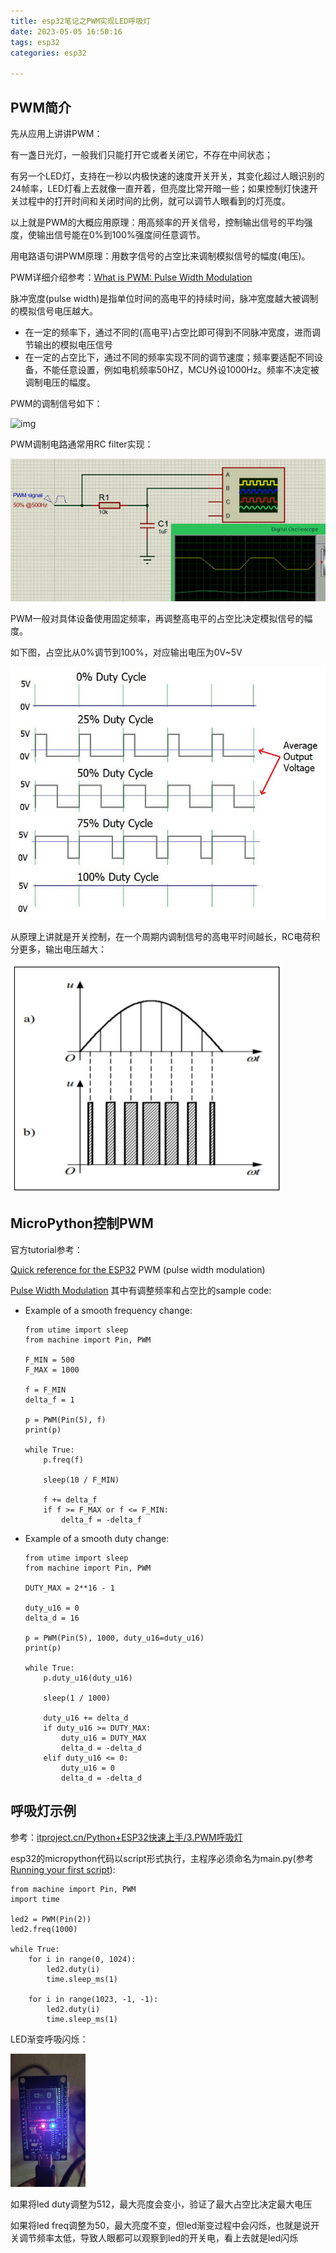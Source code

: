 ```yaml
---
title: esp32笔记之PWM实现LED呼吸灯
date: 2023-05-05 16:50:16
tags: esp32
categories: esp32

---
```


## PWM简介

先从应用上讲讲PWM：

有一盏日光灯，一般我们只能打开它或者关闭它，不存在中间状态；

有另一个LED灯，支持在一秒以内极快速的速度开关开关，其变化超过人眼识别的24帧率，LED灯看上去就像一直开着，但亮度比常开暗一些；如果控制灯快速开关过程中的打开时间和关闭时间的比例，就可以调节人眼看到的灯亮度。

以上就是PWM的大概应用原理：用高频率的开关信号，控制输出信号的平均强度，使输出信号能在0%到100%强度间任意调节。

用电路语句讲PWM原理：用数字信号的占空比来调制模拟信号的幅度(电压)。

PWM详细介绍参考：[What is PWM: Pulse Width Modulation](https://circuitdigest.com/tutorial/what-is-pwm-pulse-width-modulation)

脉冲宽度(pulse width)是指单位时间的高电平的持续时间，脉冲宽度越大被调制的模拟信号电压越大。

- 在一定的频率下，通过不同的(高电平)占空比即可得到不同脉冲宽度，进而调节输出的模拟电压信号
- 在一定的占空比下，通过不同的频率实现不同的调节速度；频率要适配不同设备，不能任意设置，例如电机频率50HZ，MCU外设1000Hz。频率不决定被调制电压的幅度。

PWM的调制信号如下：

![img](https://circuitdigest.com/sites/default/files/inlineimages/pulse-width-modulation-duty-cycle.gif)

PWM调制电路通常用RC filter实现：

![Converting-PWM-signals-into-Analog](https://raw.githubusercontent.com/cursorhu/blog-images-on-picgo/master/images/202305051659127.jpg)

PWM一般对具体设备使用固定频率，再调整高电平的占空比决定模拟信号的幅度。

如下图，占空比从0%调节到100%，对应输出电压为0V~5V

![Pulse-Width-Modulation](https://raw.githubusercontent.com/cursorhu/blog-images-on-picgo/master/images/202305061100234.jpg)

从原理上讲就是开关控制，在一个周期内调制信号的高电平时间越长，RC电荷积分更多，输出电压越大：

![image-20230505165748199](https://raw.githubusercontent.com/cursorhu/blog-images-on-picgo/master/images/202305051657299.png)

## MicroPython控制PWM

官方tutorial参考：

[Quick reference for the ESP32](https://docs.micropython.org/en/latest/esp32/quickref.html) PWM (pulse width modulation)

[Pulse Width Modulation](https://docs.micropython.org/en/latest/esp32/tutorial/pwm.html#esp32-pwm) 其中有调整频率和占空比的sample code:

- Example of a smooth frequency change:

  ```
  from utime import sleep
  from machine import Pin, PWM
  
  F_MIN = 500
  F_MAX = 1000
  
  f = F_MIN
  delta_f = 1
  
  p = PWM(Pin(5), f)
  print(p)
  
  while True:
      p.freq(f)
  
      sleep(10 / F_MIN)
  
      f += delta_f
      if f >= F_MAX or f <= F_MIN:
          delta_f = -delta_f
  ```

- Example of a smooth duty change:

  ```
  from utime import sleep
  from machine import Pin, PWM
  
  DUTY_MAX = 2**16 - 1
  
  duty_u16 = 0
  delta_d = 16
  
  p = PWM(Pin(5), 1000, duty_u16=duty_u16)
  print(p)
  
  while True:
      p.duty_u16(duty_u16)
  
      sleep(1 / 1000)
  
      duty_u16 += delta_d
      if duty_u16 >= DUTY_MAX:
          duty_u16 = DUTY_MAX
          delta_d = -delta_d
      elif duty_u16 <= 0:
          duty_u16 = 0
          delta_d = -delta_d
  ```

## 呼吸灯示例

参考：[itproject.cn/Python+ESP32快速上手/3.PWM呼吸灯](https://doc.itprojects.cn/0006.zhishi.esp32/02.doc/index.html#/03.PWMhuxideng)

esp32的micropython代码以script形式执行，主程序必须命名为main.py(参考 [Running your first script](https://docs.micropython.org/en/v1.9.3/pyboard/pyboard/tutorial/script.html)):

```
from machine import Pin, PWM
import time

led2 = PWM(Pin(2))
led2.freq(1000)

while True:
    for i in range(0, 1024):
        led2.duty(i)
        time.sleep_ms(1)
        
    for i in range(1023, -1, -1):
        led2.duty(i)
        time.sleep_ms(1)
```

LED渐变呼吸闪烁：

![mmexport1683287925729](https://raw.githubusercontent.com/cursorhu/blog-images-on-picgo/master/images/202305052003803.gif)

如果将led duty调整为512，最大亮度会变小，验证了最大占空比决定最大电压

如果将led freq调整为50，最大亮度不变，但led渐变过程中会闪烁，也就是说开关调节频率太低，导致人眼都可以观察到led的开关电，看上去就是led闪烁
